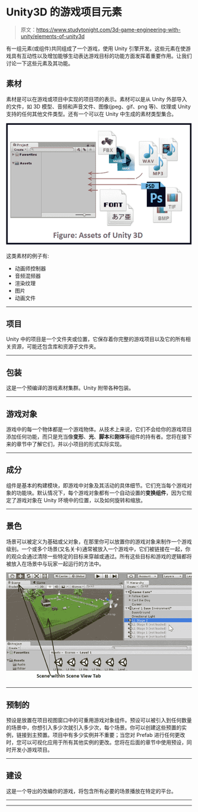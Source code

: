 # Unity3D 的游戏项目元素

> 原文：<https://www.studytonight.com/3d-game-engineering-with-unity/elements-of-unity3d>

有一组元素(或组件)共同组成了一个游戏，使用 Unity 引擎开发。这些元素在使游戏具有互动性以及增加能够生动表达游戏目标的功能方面发挥着重要作用。让我们讨论一下这些元素及其功能。

## 素材

素材是可以在游戏或项目中实现的项目项的表示。素材可以是从 Unity 外部导入的文件，如 3D 模型、音频和声音文件、图像(jpeg、gif、png 等)、纹理或 Unity 支持的任何其他文件类型。还有一个可以在 Unity 中生成的素材类型集合。

![Assets](img/02d6404535031580390e809f891134dd.png)

这类素材的例子有:

*   动画师控制器
*   音频混频器
*   渲染纹理
*   图片
*   动画文件

* * *

## 项目

Unity 中的项目是一个文件夹或位置，它保存着你完整的游戏项目以及它的所有相关资源，可能还包含库和资源子文件夹。

* * *

## 包装

这是一个预编译的游戏素材集群。Unity 附带各种包装。

* * *

## 游戏对象

游戏中的每一个物体都是一个游戏物体。从技术上来说，它们不会给你的游戏项目添加任何功能，而只是充当像**变形**、**光**、**脚本**和**刚体**等组件的持有者。您将在接下来的章节中了解它们，并以小项目的形式实际实现。

* * *

## 成分

组件是基本的构建模块，即游戏中对象及其活动的具体细节。它们充当每个游戏对象的功能块。默认情况下，每个游戏对象都有一个自动设置的**变换组件**，因为它规定了游戏对象在 Unity 环境中的位置，以及如何旋转和缩放。

* * *

## 景色

场景可以被定义为基础或父对象，在那里你可以放置你的游戏对象来制作一个游戏级别。一个或多个场景(又名关卡)通常被放入一个游戏中，它们被链接在一起，你的观众会通过清除一些特定的目标来穿越或通过。所有这些目标和游戏的逻辑都将被放入在场景中与玩家一起运行的方法中。

![Scenes](img/72b1d057cd18c93b07138b9622622c00.png)

* * *

## 预制的

预设是放置在项目视图窗口中的可重用游戏对象组件。预设可以被引入到任何数量的场景中，你想引入多少次就引入多少次，每个场景。你可以创建这些预置的实例，链接到主预置。项目中有多少实例并不重要；当您对 Prefab 进行任何更改时，您可以可视化应用于所有其他实例的更改。您将在后面的章节中使用预设，同时开发小游戏项目。

* * *

## 建设

这是一个导出的改编你的游戏，将包含所有必要的场景播放在特定的平台。

* * *

* * *